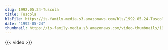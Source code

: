 ```yaml
---
slug: 1992.05.24-Tuscola
title: Tuscola
hlsFile: https://is-family-media.s3.amazonaws.com/hls/1992.05.24-Tuscola/1992.05.24-Tuscola.m3u8
date: "1992-05-24"
thumbnail: https://is-family-media.s3.amazonaws.com/video-thumbnails/1992.05.24-Tuscola.png
---
```

{{< video >}}
